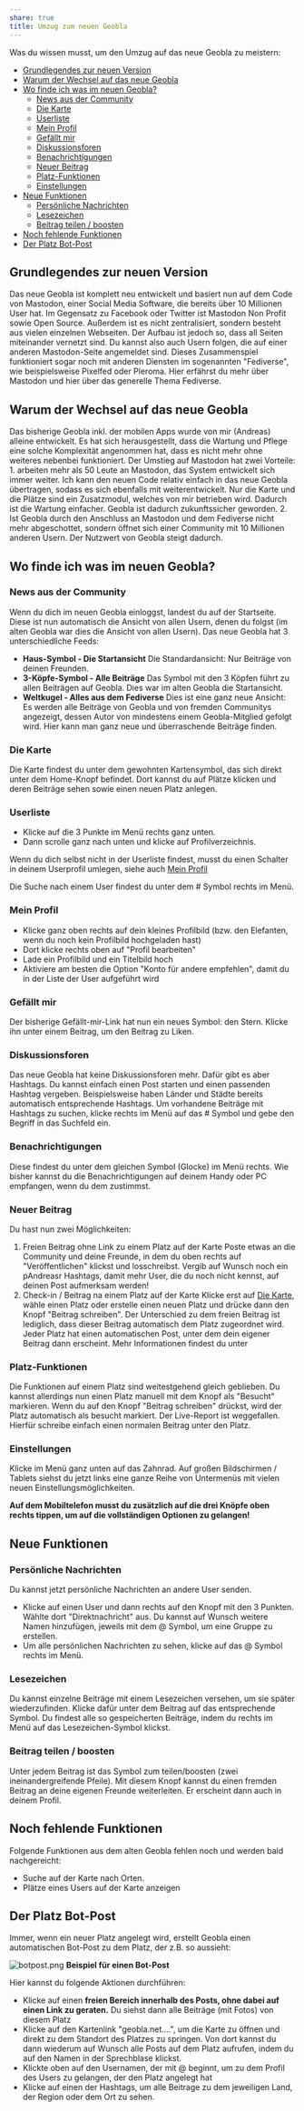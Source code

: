 ```yaml
---
share: true
title: Umzug zum neuen Geobla
---
```


Was du wissen musst, um den Umzug auf das neue Geobla zu meistern:

- [Grundlegendes zur neuen Version](move-de.md#grundlegendes-zur-neuen-version)
- [Warum der Wechsel auf das neue Geobla](move-de.md#warum-der-wechsel-auf-das-neue-geobla)
- [Wo finde ich was im neuen Geobla?](move-de.md#wo-finde-ich-was-im-neuen-geobla)
	- [News aus der Community](move-de.md#wo-finde-ich-was-im-neuen-geobla)
	- [Die Karte](move-de.md#wo-finde-ich-was-im-neuen-geobla)
	- [Userliste](move-de.md#wo-finde-ich-was-im-neuen-geobla)
	- [Mein Profil](move-de.md#wo-finde-ich-was-im-neuen-geobla)
	- [Gefällt mir](move-de.md#wo-finde-ich-was-im-neuen-geobla)
	- [Diskussionsforen](move-de.md#wo-finde-ich-was-im-neuen-geobla)
	- [Benachrichtigungen](move-de.md#wo-finde-ich-was-im-neuen-geobla)
	- [Neuer Beitrag](move-de.md#wo-finde-ich-was-im-neuen-geobla)
	- [Platz-Funktionen](move-de.md#wo-finde-ich-was-im-neuen-geobla)
	- [Einstellungen](move-de.md#wo-finde-ich-was-im-neuen-geobla)
- [Neue Funktionen](move-de.md#neue-funktionen)
	- [Persönliche Nachrichten](move-de.md#neue-funktionen)
	- [Lesezeichen](move-de.md#neue-funktionen)
	- [Beitrag teilen / boosten](move-de.md#neue-funktionen)
- [Noch fehlende Funktionen](move-de.md#noch-fehlende-funktionen)
- [Der Platz Bot-Post](move-de.md#der-platz-bot-post)

## Grundlegendes zur neuen Version 

Das neue Geobla ist komplett neu entwickelt und basiert nun auf dem Code von Mastodon, einer Social Media Software, die bereits über 10 Millionen User hat. Im Gegensatz zu Facebook oder Twitter ist Mastodon Non Profit sowie Open Source. Außerdem ist es nicht zentralisiert, sondern besteht aus vielen einzelnen Webseiten. Der Aufbau ist jedoch so, dass all Seiten miteinander vernetzt sind. Du kannst also auch Usern folgen, die auf einer anderen Mastodon-Seite angemeldet sind. Dieses Zusammenspiel funktioniert sogar noch mit anderen Diensten im sogenannten "Fediverse", wie beispielsweise Pixelfed oder Pleroma. Hier erfährst du mehr über Mastodon und hier über das generelle Thema Fediverse.  
  
## Warum der Wechsel auf das neue Geobla  

Das bisherige Geobla inkl. der mobilen Apps wurde von mir (Andreas) alleine entwickelt. Es hat sich herausgestellt, dass die Wartung und Pflege eine solche Komplexität angenommen hat, dass es nicht mehr ohne weiteres nebenbei funktioniert. Der Umstieg auf Mastodon hat zwei Vorteile: 1. arbeiten mehr als 50 Leute an Mastodon, das System entwickelt sich immer weiter. Ich kann den neuen Code relativ einfach in das neue Geobla übertragen, sodass es sich ebenfalls mit weiterentwickelt. Nur die Karte und die Plätze sind ein Zusatzmodul, welches von mir betrieben wird. Dadurch ist die Wartung einfacher. Geobla ist dadurch zukunftssicher geworden. 2. Ist Geobla durch den Anschluss an Mastodon und dem Fediverse nicht mehr abgeschottet, sondern öffnet sich einer Community mit 10 Millionen anderen Usern. Der Nutzwert von Geobla steigt dadurch.  
  
## Wo finde ich was im neuen Geobla?  

### News aus der Community

Wenn du dich im neuen Geobla einloggst, landest du auf der Startseite. Diese ist nun automatisch die Ansicht von allen Usern, denen du folgst (im alten Geobla war dies die Ansicht von allen Usern). Das neue Geobla hat 3 unterschiedliche Feeds:

- **Haus-Symbol - Die Startansicht**
  Die Standardansicht: Nur Beiträge von deinen Freunden.
- **3-Köpfe-Symbol - Alle Beiträge**
  Das Symbol mit den 3 Köpfen führt zu allen Beiträgen auf Geobla. Dies war im alten Geobla die Startansicht.
- **Weltkugel - Alles aus dem Fediverse**
  Dies ist eine ganz neue Ansicht: Es werden alle Beiträge von Geobla und von fremden Communitys angezeigt, dessen Autor von mindestens einem Geobla-Mitglied gefolgt wird. Hier kann man ganz neue und überraschende Beiträge finden.

### Die Karte

Die Karte findest du unter dem gewohnten Kartensymbol, das sich direkt unter dem Home-Knopf befindet. Dort kannst du auf Plätze klicken und deren Beiträge sehen sowie einen neuen Platz anlegen.

### Userliste

- Klicke auf die 3 Punkte im Menü rechts ganz unten.
- Dann scrolle ganz nach unten und klicke auf Profilverzeichnis.

Wenn du dich selbst nicht in der Userliste findest, musst du einen Schalter in deinem Userprofil umlegen, siehe auch [Mein Profil](move-de.md#mein-profil)

Die Suche nach einem User findest du unter dem # Symbol rechts im Menü.

### Mein Profil

- Klicke ganz oben rechts auf dein kleines Profilbild (bzw. den Elefanten, wenn du noch kein Profilbild hochgeladen hast)
- Dort klicke rechts oben auf "Profil bearbeiten"
- Lade ein Profilbild und ein Titelbild hoch
- Aktiviere am besten die Option "Konto für andere empfehlen", damit du in der Liste der User aufgeführt wird

### Gefällt mir

Der bisherige Gefällt-mir-Link hat nun ein neues Symbol: den Stern. Klicke ihn unter einem Beitrag, um den Beitrag zu Liken.

### Diskussionsforen

Das neue Geobla hat keine Diskussionsforen mehr. Dafür gibt es aber Hashtags. Du kannst einfach einen Post starten und einen passenden Hashtag vergeben. Beispielsweise haben Länder und Städte bereits automatisch entsprechende Hashtags. Um vorhandene Beiträge mit Hashtags zu suchen, klicke rechts im Menü auf das # Symbol und gebe den Begriff in das Suchfeld ein.

### Benachrichtigungen

Diese findest du unter dem gleichen Symbol (Glocke) im Menü rechts. Wie bisher kannst du die Benachrichtigungen auf deinem Handy oder PC empfangen, wenn du dem zustimmst.

### Neuer Beitrag

Du hast nun zwei Möglichkeiten:

1. Freien Beitrag ohne Link zu einem Platz auf der Karte
   Poste etwas an die Community und deine Freunde, in dem du oben rechts auf "Veröffentlichen" klickst und losschreibst. Vergib auf Wunsch noch ein pAndreasr Hashtags, damit mehr User, die du noch nicht kennst, auf deinen Post aufmerksam werden!
2. Check-in / Beitrag na einem Platz auf der Karte
   Klicke erst auf [Die Karte](move-de.md#die-karte), wähle einen Platz oder erstelle einen neuen Platz und drücke dann den Knopf "Beitrag schreiben". Der Unterschied zu dem freien Beitrag ist lediglich, dass dieser Beitrag automatisch dem Platz zugeordnet wird.
   Jeder Platz hat einen automatischen Post, unter dem dein eigener Beitrag dann erscheint. Mehr Informationen findest du unter 

### Platz-Funktionen

Die Funktionen auf einem Platz sind weitestgehend gleich geblieben. Du kannst allerdings nun einen Platz manuell mit dem Knopf als "Besucht" markieren. Wenn du auf den Knopf "Beitrag schreiben" drückst, wird der Platz automatisch als besucht markiert. Der Live-Report ist weggefallen. Hierfür schreibe einfach einen normalen Beitrag unter den Platz.

### Einstellungen

Klicke im Menü ganz unten auf das Zahnrad. Auf großen Bildschirmen / Tablets siehst du jetzt links eine ganze Reihe von Untermenüs mit vielen neuen Einstellungsmöglichkeiten.

**Auf dem Mobiltelefon musst du zusätzlich auf die drei Knöpfe oben rechts tippen, um auf die vollständigen Optionen zu gelangen!** 
   
## Neue Funktionen

### Persönliche Nachrichten

Du kannst jetzt persönliche Nachrichten an andere User senden. 
- Klicke auf einen User und dann rechts auf den Knopf mit den 3 Punkten. Wählte dort "Direktnachricht" aus. Du kannst auf Wunsch weitere Namen hinzufügen, jeweils mit dem @ Symbol, um eine Gruppe zu erstellen.
- Um alle persönlichen Nachrichten zu sehen, klicke auf das @ Symbol rechts im Menü.

### Lesezeichen

Du kannst einzelne Beiträge mit einem Lesezeichen versehen, um sie später wiederzufinden. Klicke dafür unter dem Beitrag auf das entsprechende Symbol. Du findest alle so gespeicherten Beiträge, indem du rechts im Menü auf das Lesezeichen-Symbol klickst.

### Beitrag teilen / boosten

Unter jedem Beitrag ist das Symbol zum teilen/boosten (zwei ineinandergreifende Pfeile). Mit diesem Knopf kannst du einen fremden Beitrag an deine eigenen Freunde weiterleiten. Er erscheint dann auch in deinem Profil.

## Noch fehlende Funktionen

Folgende Funktionen aus dem alten Geobla fehlen noch und werden bald nachgereicht:

- Suche auf der Karte nach Orten.
- Plätze eines Users auf der Karte anzeigen

## Der Platz Bot-Post

Immer, wenn ein neuer Platz angelegt wird, erstellt Geobla einen automatischen Bot-Post zu dem Platz, der z.B. so aussieht:

![botpost.png](./botpost.png#)
**Beispiel für einen Bot-Post**

Hier kannst du folgende Aktionen durchführen:
- Klicke auf einen **freien Bereich innerhalb des Posts, ohne dabei auf einen Link zu geraten.** Du siehst dann alle Beiträge (mit Fotos) von diesem Platz
- Klicke auf den Kartenlink "geobla.net....", um die Karte zu öffnen und direkt zu dem Standort des Platzes zu springen. Von dort kannst du dann wiederum auf Wunsch alle Posts auf dem Platz aufrufen, indem du auf den Namen in der Sprechblase klickst.
- Klickte oben auf den Usernamen, der mit @ beginnt, um zu dem Profil des Users zu gelangen, der den Platz angelegt hat
- Klicke auf einen der Hashtags, um alle Beitrage zu dem jeweiligen Land, der Region oder dem Ort zu sehen.


